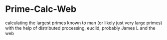 # Prime-Calc-Web
calculating the largest primes known to man (or likely just very large primes) with the help of distributed processing, euclid, probably James L and the web
